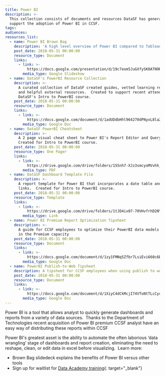 ```yaml
---
title: Power BI
description: >-
  This collection consists of documents and resources DataSF has generated to
  support the adoption of Power BI in CCSF.
tags:
audiences:
resources_list:
  - name: Power BI Brown Bag
    description: 'A high level overview of Power BI compared to Tableau, Excel, and R.'
    post_date: 2018-05-31 00:00:00
    resource_type: Document
    links:
      - link: >-
          https://docs.google.com/presentation/d/19c7eom5JuGXfySK0ATN9RyWjWx13vH8WhP_guQD8uBQ/edit?usp=sharing
        media_type: Google Slideshow
  - name: DataSF's PowerBI Resource Collection
    description: >-
      A curated collection of DataSF created guides, vetted learning resources,
      and helpful external resources.  Created to support recent attendees of
      DataSF's Intro to PowerBI course.
    post_date: 2018-05-31 00:00:00
    resource_type: Document
    links:
      - link: >-
          https://docs.google.com/document/d/1adUDdbHhl964270dPNyxL8laZgNGkpVwxLdLNWE65Vw/edit?usp=sharing
        media_type: Google Doc
  - name: DataSF PowerBI Cheatsheet
    description: >-
      A 2 page visual cheat sheet to Power BI's Report Editor and Query Editor. 
      Created for Intro to PowerBI course.
    post_date: 2018-05-31 00:00:00
    resource_type: One Pager
    links:
      - link: >-
          https://drive.google.com/drive/folders/15Snh7-XJz3smcyoMVvhh_0kdFUWAv26H?usp=sharing
        media_type: PDF
  - name: DataSF Dashboard Template File
    description: >-
      A report template for Power BI that incorporates a date table and helpful
      links.  Created for Intro to PowerBI course.
    post_date: 2018-05-31 00:00:00
    resource_type: Template
    links:
      - link: >-
          https://drive.google.com/drive/folders/1tJD4ix07-70VHvfrhD2NYaUor0c-PwF6?usp=sharing
        media_type: Link
  - name: Power BI Premium Report Optimization Tipsheet
    description: >-
      A guide for CCSF employees to optimize their PowerBI data models for use
      in the Premium capacity
    post_date: 2018-05-31 00:00:00
    resource_type: Document
    links:
      - link: >-
          https://docs.google.com/document/d/1zy1FMNq5Zfbr7LsiEvi660c6BIs8BbLdkvPwr4dr08g/edit?usp=sharing
        media_type: Google Doc
  - name: PowerBI Publish-to-Web Tipsheet
    description: A tipsheet for CCSF employees when using publish to web feature in PowerBI
    post_date: 2018-05-31 00:00:00
    resource_type: Document
    links:
      - link: >-
          https://docs.google.com/document/d/1XiyC4dCkMcjI74VToNtTLcCyc8FOtAcw_EfG7Df6nPc/edit?usp=sharing
        media_type: Google Doc
---
```


Power BI is a tool that allows analyst to quickly generate dashboards and reports from a variety of data sources.&nbsp; Thanks to the Department of Technologies recent acquisition of Power BI premium CCSF analyst have an easy way of distributing these reports within CCSF

Power BI's greatest asset is the ability to automate the often laborious ‘data wrangling’ stage of dashboards and report creation, eliminating the need to reshape, clean, or edit data in excel before visualizing. &nbsp;Learn more:

* Brown Bag slidedeck explains the benefits of Power BI versus other tools
* Sign up for waitlist for [Data Academy training](datasf.org/academy/power-bi){: target="_blank"}